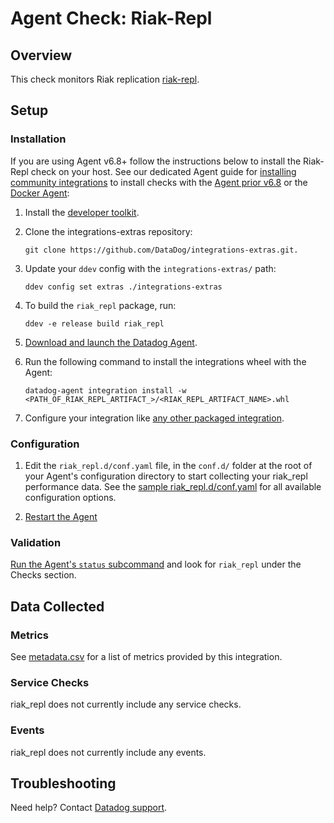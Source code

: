 # Agent Check: Riak-Repl

## Overview

This check monitors Riak replication [riak-repl][1].

## Setup

### Installation

If you are using Agent v6.8+ follow the instructions below to install the Riak-Repl check on your host. See our dedicated Agent guide for [installing community integrations][2] to install checks with the [Agent prior v6.8][3] or the [Docker Agent][4]:

1. Install the [developer toolkit][5].
2. Clone the integrations-extras repository:

    ```
    git clone https://github.com/DataDog/integrations-extras.git.
    ```

3. Update your `ddev` config with the `integrations-extras/` path:

    ```
    ddev config set extras ./integrations-extras
    ```

4. To build the `riak_repl` package, run:

    ```
    ddev -e release build riak_repl
    ```

5. [Download and launch the Datadog Agent][6].
6. Run the following command to install the integrations wheel with the Agent:

    ```
    datadog-agent integration install -w <PATH_OF_RIAK_REPL_ARTIFACT_>/<RIAK_REPL_ARTIFACT_NAME>.whl
    ```

7. Configure your integration like [any other packaged integration][7].

### Configuration

1. Edit the `riak_repl.d/conf.yaml` file, in the `conf.d/` folder at the root of your Agent's configuration directory to start collecting your riak_repl performance data. See the [sample riak_repl.d/conf.yaml][8] for all available configuration options.

2. [Restart the Agent][9]

### Validation

[Run the Agent's `status` subcommand][10] and look for `riak_repl` under the Checks section.

## Data Collected

### Metrics

See [metadata.csv][11] for a list of metrics provided by this integration.

### Service Checks

riak_repl does not currently include any service checks.

### Events

riak_repl does not currently include any events.

## Troubleshooting

Need help? Contact [Datadog support][12].

[1]: https://docs.datadoghq.com/integrations/riak_repl
[2]: https://docs.datadoghq.com/agent/guide/community-integrations-installation-with-docker-agent
[3]: https://docs.datadoghq.com/agent/guide/community-integrations-installation-with-docker-agent/?tab=agentpriorto68
[4]: https://docs.datadoghq.com/agent/guide/community-integrations-installation-with-docker-agent/?tab=docker
[5]: https://docs.datadoghq.com/developers/integrations/new_check_howto/#developer-toolkit
[6]: https://app.datadoghq.com/account/settings#agent
[7]: https://docs.datadoghq.com/getting_started/integrations
[8]: https://github.com/DataDog/integrations-extras/blob/master/riak_repl/datadog_checks/riak_repl/data/conf.yaml.example
[9]: https://docs.datadoghq.com/agent/faq/agent-commands/#start-stop-restart-the-agent
[10]: https://docs.datadoghq.com/agent/guide/agent-commands/?tab=agentv6#service-status
[11]: https://github.com/DataDog/integrations-extras/blob/master/riak_repl/metadata.csv
[12]: https://docs.datadoghq.com/help
